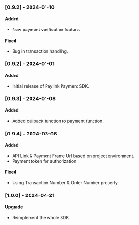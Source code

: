 ### [0.9.2] - 2024-01-10

#### Added

- New payment verification feature.

#### Fixed

- Bug in transaction handling.

### [0.9.2] - 2024-01-01

#### Added

- Initial release of Paylink Payment SDK.

### [0.9.3] - 2024-01-08

#### Added

- Added callback function to payment function.

### [0.9.4] - 2024-03-06

#### Added

- API Link & Payment Frame Url based on project environment.
- Payment token for authorization

#### Fixed

- Using Transaction Number & Order Number properly.

### [1.0.0] - 2024-04-21

#### Upgrade

- Reimplement the whole SDK
